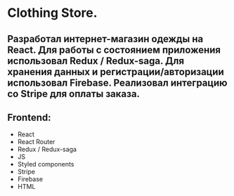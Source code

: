 # Clothing Store.

## Разработал интернет-магазин одежды на React. Для работы с состоянием приложения использовал Redux / Redux-saga. Для хранения данных и регистрации/авторизации использовал Firebase. Реализовал интеграцию со Stripe для оплаты заказа.

## Frontend:

- React
- React Router
- Redux / Redux-saga
- JS
- Styled components
- Stripe
- Firebase
- HTML